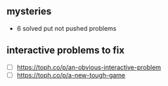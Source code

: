 ## mysteries

- 6 solved put not pushed problems

## interactive problems to fix

- [ ] https://toph.co/p/an-obvious-interactive-problem
- [ ] https://toph.co/p/a-new-tough-game